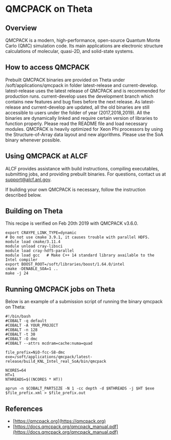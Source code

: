 # QMCPACK on Theta
## Overview
QMCPACK is a modern, high-performance, open-source Quantum Monte Carlo (QMC) simulation code. Its main applications are electronic structure calculations of molecular, quasi-2D, and solid-state systems.

## How to access QMCPACK
Prebuilt QMCPACK binaries are provided on Theta under /soft/applications/qmcpack in folder latest-release and current-develop. latest-release uses the latest release of QMCPACK and is recommended for production runs. current-develop uses the development branch which contains new features and bug fixes before the next release. As latest-release and current-develop are updated, all the old binaries are still accessible to users under the folder of year (2017,2018,2019). All the binaries are dynamically linked and require certain version of libraries to function properly. Please read the README file and load necessary modules. QMCPACK is heavily optimized for Xeon Phi processors by using the Structure-of-Array data layout and new algorithms. Please use the SoA binary whenever possible.

## Using QMCPACK at ALCF
ALCF provides assistance with build instructions, compiling executables, submitting jobs, and providing prebuilt binaries. For questions, contact us at [support@alcf.anl.gov](mailto:support@alcf.anl.gov).

If building your own QMCPACK is necessary, follow the instruction described below.

## Building on Theta
This recipe is verified on Feb 20th 2019 with QMCPACK v3.6.0.

```
export CRAYPE_LINK_TYPE=dynamic
# Do not use cmake 3.9.1, it causes trouble with parallel HDF5.
module load cmake/3.11.4
module unload cray-libsci
module load cray-hdf5-parallel
module load gcc   # Make C++ 14 standard library available to the Intel compiler
export BOOST_ROOT=/soft/libraries/boost/1.64.0/intel
cmake -DENABLE_SOA=1 ..
make -j 24
```

## Running QMCPACK jobs on Theta
Below is an example of a submission script of running the binary qmcpack on Theta:

```
#!/bin/bash
#COBALT -q default
#COBALT -A YOUR_PROJECT
#COBALT -n 128
#COBALT -t 30
#COBALT -O dmc
#COBALT --attrs mcdram=cache:numa=quad

file_prefix=NiO-fcc-S8-dmc
exe=/soft/applications/qmcpack/latest-release/build_KNL_Intel_real_SoA/bin/qmcpack

NCORES=64
HT=1
NTHREADS=$((NCORES * HT))

aprun -n $COBALT_PARTSIZE -N 1 -cc depth -d $NTHREADS -j $HT $exe $file_prefix.xml > $file_prefix.out
```

## References
- [https://qmcpack.org](https://qmcpack.org)
- [https://docs.qmcpack.org/qmcpack_manual.pdf](https://docs.qmcpack.org/qmcpack_manual.pdf)
